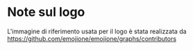 # Note sul logo

L'immagine di riferimento usata per il logo è stata realizzata da <https://github.com/emojione/emojione/graphs/contributors>
